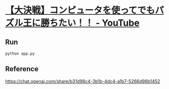 
# [【大決戦】コンピュータを使ってでもパズル王に勝ちたい！！ - YouTube](https://www.youtube.com/watch?v=4mh9qsH0Zhs)

## Run

```console
python app.py
```

## Reference

<https://chat.openai.com/share/b31d98c4-3b1b-4dc4-a1b7-5266d98b1452>
